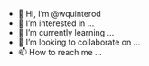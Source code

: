 - 👋 Hi, I’m @wquinterod
- 👀 I’m interested in ...
- 🌱 I’m currently learning ...
- 💞️ I’m looking to collaborate on ...
- 📫 How to reach me ...

<!---
wquinterod/wquinterod is a ✨ special ✨ repository because its `README.md` (this file) appears on your GitHub profile.
You can click the Preview link to take a look at your changes.
--->
